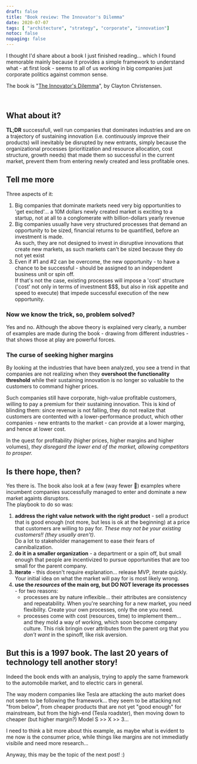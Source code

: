 ```yaml
---
draft: false
title: "Book review: The Innovator's Dilemma"
date: 2020-07-07
tags: [ "architecture", "strategy", "corporate", "innovation"]
notoc: false
nopaging: false
---
```


I thought I'd share about a book I just finished reading... which I found memorable mainly because it provides a simple framework to understand what - at first look - seems to all of us working in big companies just corporate politics against common sense.

The book is "[The Innovator's Dilemma](https://books.google.ca/books/about/The_Innovator_s_Dilemma.html?id=SIexi_qgq2gC)", by Clayton Christensen.

<script type="text/javascript" src="//books.google.com/books/previewlib.js"></script>
<script type="text/javascript">
GBS_insertEmbeddedViewer('ISBN:0875845851',300,480);
</script> 

<br/>

## What about it? 

**TL;DR** successfull, well run companies that dominates industries and are on a trajectory of sustaining innovation (i.e. continuously improve their products) will inevitably be disrupted by new entrants, simply because the organizational processes (prioritization and resource allocation, cost structure, growth needs) that made them so successful in the current market, prevent them from entering newly created and less profitable ones.

## Tell me more

Three aspects of it:

1. Big companies that dominate markets need very big opportunities to 'get excited'... a 10M dollars newly created market is exciting to a startup, not at all to a conglomerate with billion-dollars yearly revenue
2. Big companies usually have very structured processes that demand an opportunity to be sized, financial returns to be quantified, before an investment is made.  
As such, they are not designed to invest in disruptive innovations that create new markets, as such markets can't be sized because they do not yet exist 
3. Even if #1 and #2 can be overcome, the new opportunity - to have a chance to be successful - should be assigned to an independent business unit or spin off.  
If that's not the case, existing processes will impose a 'cost' structure ('cost' not only in terms of investment $$$, but also in risk appetite and speed to execute) that impede successful execution of the new opportunity.

### Now we know the trick, so, problem solved?

Yes and no. Although the above theory is explained very clearly, a number of examples are made during the book - drawing from different industries - that shows those at play are powerful forces.

### The curse of seeking higher margins

By looking at the industries that have been analyzed, you see a trend in that companies are not realizing when they **overshoot the functionality threshold** while their sustaining innovation is no longer so valuable to the customers to command higher prices. 

Such companies still have corporate, high-value profitable customers, willing to pay a premium for their sustaining innovation. This is kind of blinding them: since revenue is not falling, they do not realize that customers are contented with a lower-performance product, which other companies - new entrants to the market - can provide at a lower marging, and hence at lower cost.

In the quest for profitability (higher prices, higher margins and higher volumes), _they disregard the lower end of the market, allowing competitors to prosper._

## Is there hope, then?

Yes there is. The book also look at a few (way fewer 🙂) examples where incumbent companies successfully managed to enter and dominate a new market againts disruptors.  
The playbook to do so was:

1. **address the right value network with the right product** - sell a product that is good enough (not more, but less is ok at the beginning) at a price that customers are willing to pay for. _These may not be your existing customers!! (they usually aren't)_.  
Do a lot to stakeholder management to ease their fears of cannibalization.
2. **do it in a smaller organization** - a department or a spin off, but small enough that people are incentivized to pursue opportunities that are too small for the parent company.
3. **iterate** - this doesn't require explanation... release MVP, iterate quickly. Your initial idea on what the market will pay for is most likely wrong.
4. **use the _resources_ of the main org, but DO NOT leverage its processes** - for two reasons:
    - processes are by nature inflexible... their attributes are consistency and repeatability. When you're searching for a new market, you need flexibility. Create your own processes, only the one you need.
    - processes come with cost (resources, time) to implement them... and they mold a way of working, which soon become company culture. This risk bringin over attributes from the parent org that you _don't want_ in the spinoff, like risk aversion.

## But this is a 1997 book. The last 20 years of technology tell another story!

Indeed the book ends with an analysis, trying to apply the same framework to the automobile market, and to electric cars in general.  

The way modern companies like Tesla are attacking the auto market does not seem to be following the framework... they seem to be attacking not "from below", from cheaper products that are not yet "good enough" for mainstream, but from the high-end (Tesla roadster), then moving down to cheaper (but higher margin?) Model S >> X >> 3...

I need to think a bit more about this example, as maybe what is evident to me now is the consumer price, while things like margins are not immediatly visibile and need more research...

Anyway, this may be the topic of the next post! :)